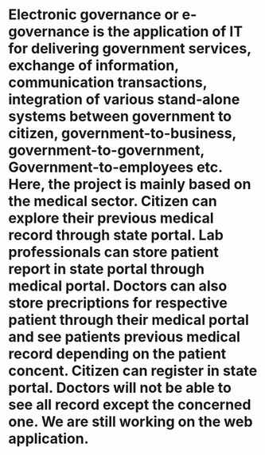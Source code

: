 # Electronic governance or e-governance is the application of IT for delivering government services, exchange of information, communication transactions, integration of various stand-alone systems between government to citizen, government-to-business, government-to-government, Government-to-employees etc. Here, the project is mainly based on the medical sector. Citizen can explore their previous medical record through state portal. Lab professionals can store patient report in state portal through medical portal. Doctors can also store precriptions for respective patient through their medical portal and see patients previous medical record depending on the patient concent. Citizen can register in state portal. Doctors will not be able to see all record except the concerned one. We are still working on the web application.

